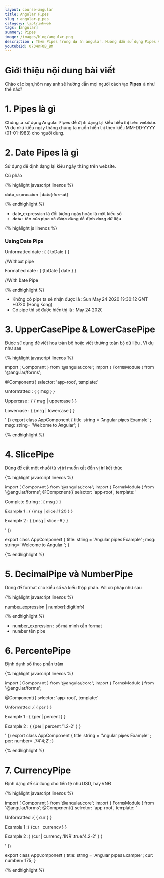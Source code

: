 ```yaml
---
layout: course-angular
title: Angular Pipes 
slug : angular-pipes
category: laptrinhweb
tags: [angular]
summery: Pipes  
image: /images/blog/angular.png
description : Thêm Pipes trong dự án angular. Hướng dẫn sử dụng Pipes vào dự án Angular. Hướng dẫn các tạo Pipes vào dự án.
youtubeId: 0734nF0B_BM
---
```


# **Giới thiệu nội dung bài viết**

Chào các bạn,hôm nay anh sẽ hướng dẫn mọi người cách tạo <b>Pipes</b> là như thế nào? 

# **1. Pipes là gì**

Chúng ta sử dụng Angular Pipes để định dạng lại kiểu hiểu thị trên webiste. Ví dụ như kiểu ngày tháng chúng ta muốn hiển thị theo kiểu MM-DD-YYYY (01-01-1983) cho người dùng.


# **2. Date Pipes là gì**

Sử dụng để định dạng lại kiểu ngày tháng trên website.

Cú pháp

{% highlight javascript linenos %}

date_expression | date[:format]

{% endhighlight %} 

- date_expression là đối tượng ngày hoặc là một kiểu số
- data : tên của pipe sẽ được dùng để định dạng dữ liệu

{% highlight js linenos %}

<h3>Using Date Pipe </h3>
<p>Unformatted date : { { toDate } } </p>     //Without pipe
<p>Formatted date :  { {toDate | date } } </p>   //With Date Pipe

{% endhighlight %} 

- Không có pipe ta sẽ nhận được là : Sun May 24 2020 19:30:12 GMT +0720 (Hong Kong)
- Có pipe thì sẽ được hiển thị là : May 24 2020

# **3. UpperCasePipe & LowerCasePipe**

Được sử dụng để viết hoa toàn bộ hoặc viết thường toàn bộ dữ liệu . Ví dụ như sau

{% highlight javascript linenos %}

import { Component } from '@angular/core';
import { FormsModule } from '@angular/forms';
 
@Component({
    selector: 'app-root',
    template:'<p>Unformatted : { { msg } } </p>
              <p>Uppercase : { { msg | uppercase } } </p>
              <p>Lowercase : { {msg | lowercase } } </p>'
})
export class AppComponent
{
    title: string = 'Angular pipes Example' ;
    msg: string= 'Welcome to Angular';
}
 
{% endhighlight %} 

# **4. SlicePipe**

Dùng để cắt một chuổi từ vị trí muốn cắt đến vị trí kết thúc

{% highlight javascript linenos %}

import { Component } from '@angular/core';
import { FormsModule } from '@angular/forms';
@Component({
    selector: 'app-root',
    template:'<p>Complete String :{ { msg } } </p>
              <p>Example 1 : { {msg | slice:11:20 } } </p>
              <p>Example 2 : { {msg | slice:-9 } } </p>'
})
 
export class AppComponent
{
    title: string = 'Angular pipes Example' ;
    msg: string= 'Welcome to Angular ';
}

{% endhighlight %} 

# **5. DecimalPipe và NumberPipe**

Dùng để format cho kiểu số và kiểu thập phân. Với cú pháp như sau

{% highlight javascript linenos %}

number_expression | number[:digitInfo]

{% endhighlight %} 

- number_expression : số mà mình cần format
- number tên pipe

# **6. PercentePipe**

Định dạnh số theo phần trăm

{% highlight javascript linenos %}

import { Component } from '@angular/core';
import { FormsModule } from '@angular/forms';
 
@Component({
    selector: 'app-root',
    template:'<p>Unformatted :{ { per } } </p>
              <p>Example 1 : { {per | percent  } } </p>
              <p>Example 2 : { {per | percent:'1.2-2' } } </p>'
})
export class AppComponent
{
    title: string = 'Angular pipes Example' ;
    per: number= .7414;2';
}

{% endhighlight %} 

# **7. CurrencyPipe**

Định dạng để sử dụng cho tiền tệ như USD, hay VNĐ

{% highlight javascript linenos %}

import { Component } from '@angular/core';
import { FormsModule } from '@angular/forms';
@Component({
    selector: 'app-root',
    template: '<p>Unformatted :{ { cur } } </p>
               <p>Example 1 :{ {cur | currency } } </p>
               <p>Example 2 :{ {cur | currency:'INR':true:'4.2-2' } } </p>'
})
 
export class AppComponent
{
    title: string = 'Angular pipes Example' ;
    cur: number= 175;
}

{% endhighlight %} 

